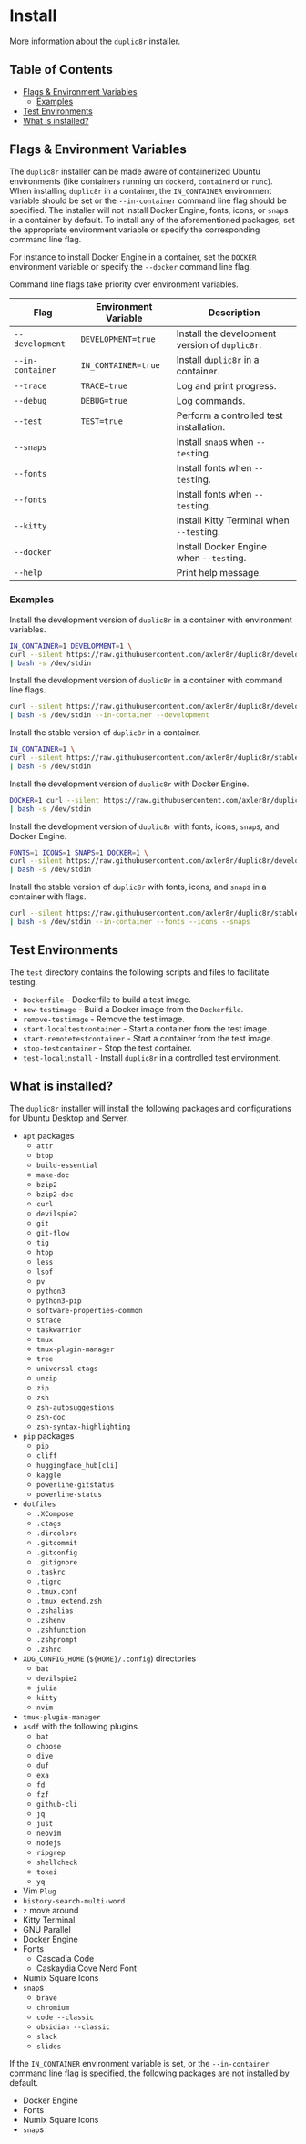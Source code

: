 # Install
More information about the `duplic8r` installer.

## Table of Contents
+ [Flags & Environment Variables](#flags-&-environment-variables)
    + [Examples](#examples)
+ [Test Environments](#test-environments)
+ [What is installed?](#what-is-installed)


## Flags & Environment Variables
The `duplic8r` installer can be made aware of containerized Ubuntu environments
(like containers running on `dockerd`, `containerd` or `runc`). When installing
`duplic8r` in a container, the `IN_CONTAINER` environment variable should be set
or the `--in-container` command line flag should be specified. The installer
will not install Docker Engine, fonts, icons, or `snap`s in a container by
default. To install any of the aforementioned packages, set the appropriate
environment variable or specify the corresponding command line flag.

For instance to install Docker Engine in a container, set the `DOCKER`
environment variable or specify the `--docker` command line flag.

Command line flags take priority over environment variables.

| Flag             | Environment Variable | Description                                    |
|------------------|----------------------|------------------------------------------------|
| `--development`  | `DEVELOPMENT=true`   | Install the development version of `duplic8r`. |
| `--in-container` | `IN_CONTAINER=true`  | Install `duplic8r` in a container.             |
| `--trace`        | `TRACE=true`         | Log and print progress.                        |
| `--debug`        | `DEBUG=true`         | Log commands.                                  |
| `--test`         | `TEST=true`          | Perform a controlled test installation.        |
| `--snaps`        |                      | Install `snap`s when `--test`ing.              |
| `--fonts`        |                      | Install fonts when `--test`ing.                |
| `--fonts`        |                      | Install fonts when `--test`ing.                |
| `--kitty`        |                      | Install Kitty Terminal when `--test`ing.       |
| `--docker`       |                      | Install Docker Engine when `--test`ing.        |
| `--help`         |                      | Print help message.                            |


### Examples
Install the development version of `duplic8r` in a container with environment
variables.
```bash
IN_CONTAINER=1 DEVELOPMENT=1 \
curl --silent https://raw.githubusercontent.com/axler8r/duplic8r/development/bin/install \
| bash -s /dev/stdin
```

Install the development version of `duplic8r` in a container with command line
flags.
```bash
curl --silent https://raw.githubusercontent.com/axler8r/duplic8r/development/bin/install \
| bash -s /dev/stdin --in-container --development
```

Install the stable version of `duplic8r` in a container.
```bash
IN_CONTAINER=1 \
curl --silent https://raw.githubusercontent.com/axler8r/duplic8r/stable/bin/install \
| bash -s /dev/stdin
```

Install the development version of `duplic8r` with Docker Engine.
```bash
DOCKER=1 curl --silent https://raw.githubusercontent.com/axler8r/duplic8r/development/bin/install \
| bash -s /dev/stdin
```

Install the development version of `duplic8r` with fonts, icons, `snap`s, and
Docker Engine.
```bash
FONTS=1 ICONS=1 SNAPS=1 DOCKER=1 \
curl --silent https://raw.githubusercontent.com/axler8r/duplic8r/development/bin/install \
| bash -s /dev/stdin
```

Install the stable version of `duplic8r` with fonts, icons, and `snap`s in a
container with flags.
```bash
curl --silent https://raw.githubusercontent.com/axler8r/duplic8r/stable/bin/install \
| bash -s /dev/stdin --in-container --fonts --icons --snaps
```


## Test Environments
The `test` directory contains the following scripts and files to facilitate testing.
+ `Dockerfile` - Dockerfile to build a test image.
+ `new-testimage` - Build a Docker image from the `Dockerfile`.
+ `remove-testimage` - Remove the test image.
+ `start-localtestcontainer` - Start a container from the test image.
+ `start-remotetestcontainer` - Start a container from the test image.
+ `stop-testcontainer` - Stop the test container.
+ `test-localinstall` - Install `duplic8r` in a controlled test environment.


## What is installed?
The `duplic8r` installer will install the following packages and configurations
for Ubuntu Desktop and Server.
+ `apt` packages
  + `attr`
  + `btop`
  + `build-essential`
  + `make-doc`
  + `bzip2`
  + `bzip2-doc`
  + `curl`
  + `devilspie2`
  + `git`
  + `git-flow`
  + `tig`
  + `htop`
  + `less`
  + `lsof`
  + `pv`
  + `python3`
  + `python3-pip`
  + `software-properties-common`
  + `strace`
  + `taskwarrior`
  + `tmux`
  + `tmux-plugin-manager`
  + `tree`
  + `universal-ctags`
  + `unzip`
  + `zip`
  + `zsh`
  + `zsh-autosuggestions`
  + `zsh-doc`
  + `zsh-syntax-highlighting`
+ `pip` packages
  + `pip`
  + `cliff`
  + `huggingface_hub[cli]`
  + `kaggle`
  + `powerline-gitstatus`
  + `powerline-status`
+ `dotfiles`
  + `.XCompose`
  + `.ctags`
  + `.dircolors`
  + `.gitcommit`
  + `.gitconfig`
  + `.gitignore`
  + `.taskrc`
  + `.tigrc`
  + `.tmux.conf`
  + `.tmux_extend.zsh`
  + `.zshalias`
  + `.zshenv`
  + `.zshfunction`
  + `.zshprompt`
  + `.zshrc`
+ `XDG_CONFIG_HOME` (`${HOME}/.config`) directories
  + `bat`
  + `devilspie2`
  + `julia`
  + `kitty`
  + `nvim`
+ `tmux-plugin-manager`
+ `asdf` with the following plugins
  + `bat`
  + `choose`
  + `dive`
  + `duf`
  + `exa`
  + `fd`
  + `fzf`
  + `github-cli`
  + `jq`
  + `just`
  + `neovim`
  + `nodejs`
  + `ripgrep`
  + `shellcheck`
  + `tokei`
  + `yq`
+ Vim `Plug`
+ `history-search-multi-word`
+ `z` move around
+ Kitty Terminal
+ GNU Parallel
+ Docker Engine
+ Fonts
  + Cascadia Code
  + Caskaydia Cove Nerd Font
+ Numix Square Icons
+ `snap`s
  + `brave`
  + `chromium`
  + `code --classic`
  + `obsidian --classic`
  + `slack`
  + `slides`

If the `IN_CONTAINER` environment variable is set, or the `--in-container`
command line flag is specified, the following packages are not installed by
default.
+ Docker Engine
+ Fonts
+ Numix Square Icons
+ `snap`s

